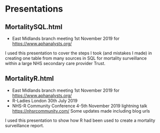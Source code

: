 # Presentations

## MortalitySQL.html

* East Midlands branch meeting 1st November 2019 for https://www.aphanalysts.org/ 

I used this presentation to cover the steps I took (and mistakes I made) in creating one table from many sources in SQL for mortality surveillance within a large NHS secondary care provider Trust.

## MortalityR.html

* East Midlands branch meeting 1st November 2019 for https://www.aphanalysts.org/ 
* R-Ladies London 30th July 2019
* NHS-R Community Conference 4-5th November 2019 lightning talk https://nhsrcommunity.com/ 
Some updates made including blog urls

I used this presentation to show how R had been used to create a mortality surveillance report. 
